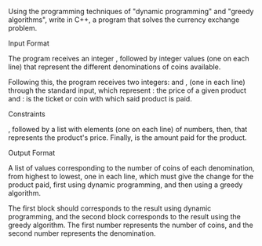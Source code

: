 Using the programming techniques of "dynamic programming" and "greedy algorithms", write in C++, a program that solves the currency exchange problem.

Input Format

The program receives an integer , followed by  integer values (one on each line) that represent the different denominations of coins available.

Following this, the program receives two integers:  and , (one in each line) through the standard input, which represent : the price of a given product and : is the ticket or coin with which said product is paid.

Constraints

, followed by a list with  elements (one on each line) of  numbers, then,  that represents the product's price. Finally,  is the amount paid for the product.

Output Format

A list of  values corresponding to the number of coins of each denomination, from highest to lowest, one in each line, which must give the change for the product paid, first using dynamic programming, and then using a greedy algorithm.

The first block should corresponds to the result using dynamic programming, and the second block corresponds to the result using the greedy algorithm. The first number represents the number of coins, and the second number represents the denomination.
